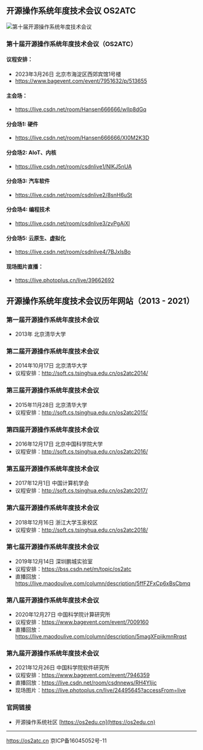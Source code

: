 ## 开源操作系统年度技术会议 OS2ATC

![第十届开源操作系统年度技术会议](https://img.bagevent.com/resource/20221202/1438048142688787.jpg?imageView2/2/w/1920/interlace/1/q/100&lazy=0)

### 第十届开源操作系统年度技术会议（OS2ATC）
#### 议程安排：
* 2023年3月26日 北京市海淀区西郊宾馆1号楼 
* <https://www.bagevent.com/event/7951632/p/513655>

#### 主会场：
* <https://live.csdn.net/room/Hansen666666/wIIp8dGq>

#### 分会场1: 硬件
* <https://live.csdn.net/room/Hansen666666/XI0M2K3D>

#### 分会场2: AIoT、内核
* <https://live.csdn.net/room/csdnlive1/NlKJ5nUA>

#### 分会场3: 汽车软件
* <https://live.csdn.net/room/csdnlive2/8snH6uSt>

#### 分会场4: 编程技术
* <https://live.csdn.net/room/csdnlive3/zvPgAjXl>

#### 分会场5: 云原生、虚拟化
* <https://live.csdn.net/room/csdnlive4/7BJxlsBo>

#### 现场图片直播：
* <https://live.photoplus.cn/live/39662692>

## 开源操作系统年度技术会议历年网站（2013 - 2021） 

### 第一届开源操作系统年度技术会议
* 2013年 北京清华大学

### 第二届开源操作系统年度技术会议
* 2014年10月17日 北京清华大学  
* 议程安排：<http://soft.cs.tsinghua.edu.cn/os2atc2014/>

### 第三届开源操作系统年度技术会议
* 2015年11月28日 北京清华大学  
* 议程安排：<http://soft.cs.tsinghua.edu.cn/os2atc2015/>

### 第四届开源操作系统年度技术会议
* 2016年12月17日 北京中国科学院大学  
* 议程安排：<http://soft.cs.tsinghua.edu.cn/os2atc2016/>

### 第五届开源操作系统年度技术会议
* 2017年12月1日 中国计算机学会  
* 议程安排：<http://soft.cs.tsinghua.edu.cn/os2atc2017/>

### 第六届开源操作系统年度技术会议
* 2018年12月16日 浙江大学玉泉校区  
* 议程安排：<http://soft.cs.tsinghua.edu.cn/os2atc2018/>

### 第七届开源操作系统年度技术会议
* 2019年12月14日 深圳鹏城实验室  
* 议程安排：<https://bss.csdn.net/m/topic/os2atc>
* 直播回放：<https://live.maodoulive.com/column/description/5ffFZFxCp6xBsCbmq>

### 第八届开源操作系统年度技术会议
* 2020年12月27日 中国科学院计算研究所  
* 议程安排：<https://www.bagevent.com/event/7009160>
* 直播回放：<https://live.maodoulive.com/column/description/5magXFpijkmnRrqst>

### 第九届开源操作系统年度技术会议
* 2021年12月26日 中国科学院软件研究所  
* 议程安排：<https://www.bagevent.com/event/7946359>
* 直播回放：<https://live.csdn.net/room/csdnnews/RH4YIjic>
* 现场图片：<https://live.photoplus.cn/live/24495645?accessFrom=live>

### 官网链接
* 开源操作系统社区 [https://os2edu.cn](https://os2edu.cn)

---
<https://os2atc.cn> 京ICP备16045052号-11
